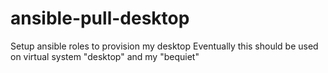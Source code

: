 # ansible-pull-desktop
Setup ansible roles to provision my desktop
Eventually this should be used on virtual system "desktop" and my "bequiet"
